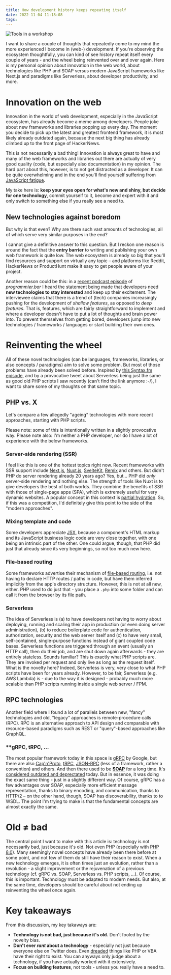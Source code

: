 ```yaml
---
title: How development history keeps repeating itself
date: 2022-11-04 11:18:08
tags:
---
```


![Tools in a workshop](images/dev_history1.webp)

I want to share a couple of thoughts that repeatedly come to my mind the more experienced I become in (web-) development. If you're observing the ecosystem thoughtfully, you can kind of see history repeat itself every couple of years - and the wheel being reinvented over and over again. Here is my personal opinion about innovation in the web world, about technologies like PHP and SOAP versus modern JavaScript frameworks like Next.js and paradigms like Serverless, about developer productivity, and more. 

# Innovation on the web
Innovation in the world of web development, especially in the JavaScript ecosystem, has already become a meme among developers. People joke about new frameworks and libraries popping up every day. The moment you decide to pick up the latest and greatest frontend framework, it is most likely already outdated again, because the next big thing has already climbed up to the front page of HackerNews. 

This is not necessarily a bad thing! Innovation is always great to have and many of the web frameworks and libraries out there are actually of very good quality (code, but especially also documentation) in my opinion. The hard part about this, however, is to not get distracted as a developer. It can be quite overwhelming and in the end you'll find yourself suffering from [JavaScript fatigue](https://hackernoon.com/how-it-feels-to-learn-javascript-in-2016-d3a717dd577f).

My take here is: **keep your eyes open for what's new and shiny, but decide for one technology**, commit yourself to it, become and expert with it and only switch to something else if you really see a need to.

## New technologies against boredom
But why is that even? Why are there such vast amounts of technologies, all of which serve very similar purposes in the end?

I cannot give a definitive answer to this question. But I reckon one reason is around the fact that the **entry barrier** to writing and publishing your own web framework is quite low. The web ecosystem is already so big that you'll find resources and support on virtually any topic – and platforms like Reddit, HackerNews or ProductHunt make it easy to get people aware of your project.

Another reason could be this: in a [recent podcast episode](https://www.programmier.bar/podcast/cto-special-17-stephan-schmidt-amazing-cto) of _programmier.bar_ I heard the statement being made that developers need **new technologies to stay interested** and keep up their excitement. The interviewee claims that there is a trend of (tech) companies increasingly pushing for the development of _shallow features_, as opposed to _deep features_. That is, features, which are fairly straightforward to implement and where a developer doesn't have to put a lot of thoughts and brain power into. To prevent themselves from getting bored, developers jump into new technologies / frameworks / languages or start building their own ones. 

# Reinventing the wheel
All of these novel technologies (can be languages, frameworks, libraries, or also concepts / paradigms) aim to solve some problem. But most of those problems have already been solved before. Inspired by [this Syntax.fm episode](https://syntax.fm/show/393/hasty-treat-spicy-takeout-php-is-good-and-we-re-just-re-creating-it), and by a provocative tweet about Serverless being just the same as good old PHP scripts I saw recently (can't find the link anymore :-/), I want to share some of my thoughts on that same topic. 

## PHP vs. X
Let's compare a few allegedly "ageing" technologies with more recent approaches, starting with PHP scripts.

Please note: some of this is intentionally written in a slightly provocative way. Please note also: I'm neither a PHP developer, nor do I have a lot of experience with the below frameworks.

### Server-side rendering (SSR)
I feel like this is one of the hottest topics right now. Recent frameworks with SSR support include [Next.js](https://nextjs.org/), [Nuxt.js](https://nuxtjs.org/), [SvelteKit](https://kit.svelte.dev/), [Remix](https://remix.run) and others. But didn't PHP do server rendering already 20 years ago? Yes, but... PHP did _only_ server-side rendering and nothing else. The strength of tools like Nuxt is to give developers the best of both worlds. They combine the benefits of SSR with those of single-page apps (SPA), which is extremely useful for very dynamic websites. A popular concept in this context is [partial hydration](https://markus.oberlehner.net/blog/partial-hydration-concepts-lazy-and-active/). So, if this was a competition, I'd definitely give this point to the side of the "modern approaches". 

### Mixing template and code
Some developers appreciate [JSX](https://reactjs.org/docs/introducing-jsx.html), because a component's HTML markup and its JavaScript business logic code are very close together, with one being an intrinsic part of the other. One could argue, though, that PHP did just that already since its very beginnings, so not too much new here.

### File-based routing
Some frameworks advertise their mechanism of [file-based routing](https://nextjs.org/docs/routing/introduction), i.e. not having to declare HTTP routes / paths in code, but have them inferred implicitly from the app's directory structure. However, this is not at all new, either. PHP used to do just that - you place a `.php` into some folder and can call it from the browser by its file path. 

### Serverless
The idea of Serverless is (a) to have developers not having to worry about deploying, running and scaling their app in production (or even doing server administration), (b) to reduce boilerplate code for authentication, authorization, security and the web server itself and (c) to have very small, self-contained, single-purpose functions instead of giant coupled code bases. Serverless functions are triggered through an event (usually an HTTP call), then do their job, and are shut down again afterwards - they are entirely stateless. Sounds familiar? This is exactly what PHP scripts are. They are invoked per request and only live as long as the request itself. What is the novelty here? Indeed, Serverless is very, very close to what PHP scripts have been for years already. However, to be fair, Serverless (e.g. AWS Lambda) is - due to the way it is designed - probably much more scalable than PHP scripts running inside a single web server / FPM.

## RPC technologies
Another field where I found a lot of parallels between new, "fancy" technologies and old, "legacy" approaches is remote-procedure calls (RPC). RPC is an alternative approach to API design and comparable with resource-based paradigms such as REST or "query"-based approaches like GraphQL. 

### **gRPC, tRPC, ...
The most popular framework today in this space is [gRPC](https://grpc.io/) by Google, but there are also [Cap'n'Proto](https://capnproto.org/), [tRPC](https://trpc.io/), [JSON-RPC](https://go.dev/blog/json-rpc) (less of a framework, rather a convention) and others. And then there used to be [**SOAP**](https://en.wikipedia.org/wiki/SOAP) for a long time. It's [considered outdated and deprectated](https://www.redhat.com/architect/apis-soap-rest-graphql-grpc) today. But in essence, it was doing the exact same thing - just in a slightly different way. Of course, gRPC has a few advantages over SOAP, especially more efficient message representation, thanks to binary encoding, and communication, thanks to HTTP/2 – on the other hand, though, SOAP has discoverability, thanks to to WSDL. The point I'm trying to make is that the fundamental concepts are almost exactly the same.

# Old ≠ bad
The central point I want to make with this article is: technology is not necessarily bad, just because it's old. Not even PHP (especially with [PHP 8.0](https://www.php.net/releases/8.0/en.php)). Many seemingly novel concepts have already been there before at some point, and not few of them do still have their reason to exist. When a new technology emerges, it is often times just an evolution, rather than a revolution - a slight improvement or the rejuvenation of a previous technology (cf. gRPC vs. SOAP, Serverless vs. PHP scripts, ...). Of course, this is important. Technology must be adapted to modern needs. But also, at the same time, developers should be careful about not ending up reinventing the wheel once again.

# Key takeaways
From this discussion, my key takaways are:

* **Technology is not bad, just because it's old.** Don't fooled by the novelty bias.
* **Don't ever _rant_ about a technology** - especially not just because everyone else on Twitter does. Even [dreaded](https://survey.stackoverflow.co/2022/#technology-most-loved-dreaded-and-wanted) things like PHP or VBA have their right to exist. You can anyways only judge about a technology, if you have actually worked with it extensively. 
* **Focus on building features**, not tools - unless you really have a need to.